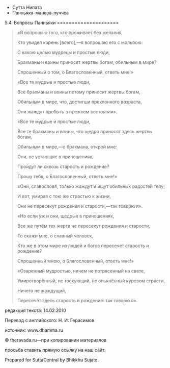 









* Сутта Нипата
* Панньяка\-манава\-пуччха


5\.4\. Вопросы Панньяки
\=\=\=\=\=\=\=\=\=\=\=\=\=\=\=\=\=\=\=\=\=




> «Я вопрошаю того, кто проживает без желания,  
> 
> Кто увидел корень \[всего\],—я вопрошаю его с мольбою:  
> 
> С какою целью мудрецы и простые люди,  
> 
> Брахманы и воины приносят жертвы богам, обильным в мире?  
> 
> Спрошенный о том, о Благословенный, ответь мне\!»
> 
> 
> «Все те мудрые и простые люди,  
> 
> Все брахманы и воины потому приносят жертвы богам,  
> 
> Обильным в мире, что, достигши преклонного возраста,  
> 
> Они жаждут пребыть в прежнем состоянии»\.
> 
> 
> «Все те мудрые и простые люди,  
> 
> Все те брахманы и воины, что щедро приносят здесь жертвы богам,  
> 
> Обильным в мире,—о брахмана, открой мне:  
> 
> Они, не устающие в приношениях,  
> 
> Пройдут ли сквозь старость и рождение?  
> 
> Прошу тебя, о Благословенный, ответь мне\!»
> 
> 
> «Они, славословя, только жаждут и ищут обильных радостей телу;  
> 
> И вот, умирая с тою же страстью к жизни,  
> 
> Они не пересекут рождения и старости,—так говорю я»\.
> 
> 
> «Но если уж и они, щедрые в приношениях,  
> 
> Все же путём тех жертв не пересекут рождения и старости,  
> 
> То скажи мне, о славный человек,  
> 
> Кто же в этом мире из людей и богов пересечет старость и рождение?  
> 
> Спрошенный мною, о Благословенный, ответь мне\!»
> 
> 
> «Озаренный мудростью, ничем не потрясенный на свете,  
> 
> Умиротворённый, не тоскующий, не опьянённый куревом страсти,  
> 
> Ничего не жаждущий,  
> 
> Пересечёт здесь старость и рождение: так говорю я»\.



редакция текста: 14\.02\.2010


Перевод с английского: Н\. И\. Герасимов


источник: www\.dhamma\.ru


© theravada\.ru—при копировании материалов


просьба ставить прямую ссылку на наш сайт\.


Prepared for SuttaCentral by Bhikkhu Sujato\.






